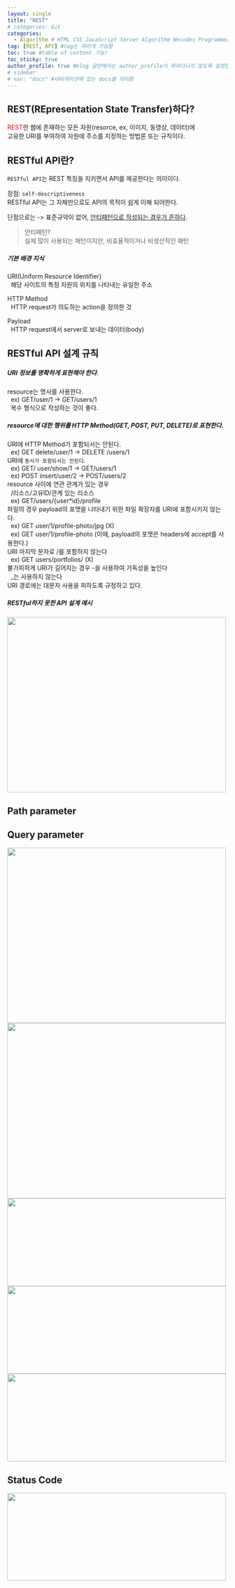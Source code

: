 ```yaml
---
layout: single
title: "REST"
# categories: Git
categories:
  - Algorithm # HTML CSS JavaScript Server Algorithm Wecodes Programmers CS Github Blog
tag: [REST, API] #tag는 여러개 가능함
toc: true #table of content 기능!
toc_sticky: true
author_profile: true #blog 글안에서는 author_profile이 따라다니지 않도록 설정함
# sidebar:
# nav: "docs" #네비게이션에 있는 docs를 의미함
---
```


## REST(REpresentation State Transfer)하다?

<span style="color:red">REST</span>란 웹에 존재하는 모든 자원(resorce, ex, 이미지, 동영상, 데이터)에  
고유한 URI를 부여하여 자원에 주소를 지정하는 방법론 또는 규칙이다.

## RESTful API란?

`RESTful API`는 REST 특징을 지키면서 API를 제공한다는 의미이다.

장점: `self-descriptiveness`  
RESTful API는 그 자체만으로도 API의 목적이 쉽게 이해 되야한다.

단점으로는 -> 표준규약이 없어, <u>안티패턴으로 작성되는 경우가 흔하다</u>.

> 안티패턴?  
> 실제 많이 사용되는 패턴이지만, 비효율적이거나 비생산적인 패턴

##### 기본 배경 지식

URI(Uniform Resource Identifier)  
&nbsp; 해당 사이트의 특정 자원의 위치를 나타내는 유일한 주소

HTTP Method  
&nbsp; HTTP request가 의도하는 action을 정의한 것

Payload  
&nbsp; HTTP request에서 server로 보내는 데이터(body)

## RESTful API 설계 규칙

##### URI 정보를 명확하게 표현해야 한다.

resource는 명사를 사용한다.  
&nbsp; ex) GET/user/1 -> GET/users/1  
&nbsp; 복수 형식으로 작성하는 것이 좋다.

##### resource에 대한 행위를 HTTP Method(GET, POST, PUT, DELETE)로 표현한다.

URI에 HTTP Method가 포함되서는 안된다.  
&nbsp; ex) GET delete/user/1 -> DELETE /users/1  
URI에 `동사가 포함되서는 안된다`.  
&nbsp; ex) GET/ user/show/1 -> GET/users/1  
&nbsp; ex) POST insert/user/2 -> POST/users/2  
resource 사이에 연관 관계가 있는 경우  
&nbsp; /리소스/고유ID/관계 있는 리소스  
&nbsp; ex) GET/users/{user\*id}/profile  
파일의 경우 payload의 포맷을 나타내기 위한 파일 확장자를 URI에 포함시키지 않는다.  
&nbsp; ex) GET user/1/profile-photo/jpg (X)  
&nbsp; ex) GET user/1/profile-photo (이때, payload의 포맷은 headers에 accept를 사용한다.)  
URI 마지막 문자로 /를 포함하지 않는다  
&nbsp; ex) GET users/portfolios/ (X)  
불가피하게 URI가 길어지는 경우 -을 사용하여 가독성을 높인다  
&nbsp; \_는 사용하지 않는다  
URI 경로에는 대문자 사용을 피하도록 규정하고 있다.

##### RESTful하지 못한 API 설계 예시

<img src="https://user-images.githubusercontent.com/87808288/156532749-c9168d30-7ca5-4258-a190-a0bc95815f26.png" width="500" height="400">

## Path parameter

## Query parameter

<img src="https://user-images.githubusercontent.com/87808288/156530859-9bdfcd2a-1fa5-4207-8bba-bb7498e0936a.png" width="500" height="400">

<img src="https://user-images.githubusercontent.com/87808288/156533246-5190f2e4-d14a-4e00-a80c-34f3a3ecc77e.png" width="500" height="400">

<img src="https://user-images.githubusercontent.com/87808288/156531480-7adac8a0-3524-43bb-aa11-ac188b355632.png" width="500" height="200">

<img src="https://user-images.githubusercontent.com/87808288/156531682-297228b8-dfcb-4e4a-9e53-3805ec5d6e53.png" width="500" height="200">

<img src="https://user-images.githubusercontent.com/87808288/156533027-cd544f02-9323-465e-8b65-09f2b4f7db0f.png" width="500" height="200">

## Status Code

<img src="https://user-images.githubusercontent.com/87808288/156533414-6c35ad40-bace-4d7b-b470-2a6cb064baf3.png" width="500" height="200">

<!-- ### 2. Link 넣기

```

유형 1: (설명어를 입력) : [gunhee's coding blog](https://gunhee-jeong.github.io/)
유형 2: (URL 자동연결) : <https://gunhee-jeong.github.io/>
유형 3: (동일 파일 내 '문단으로 이동') : [1. Header로 이동](###-1-header)

```

유형 1: (설명어를 입력) : [gunhee's coding blog](https://gunhee-jeong.github.io/)
유형 2: (URL 자동연결) : <https://gunhee-jeong.github.io/>
유형 3: (동일 파일 내 '문단으로 이동') : [1. Header로 이동](#1-header)
유형 3의 방법

1. 특수문자를 제거
2. 스페이스는 -로 바꾸고
3. 대문자는 소문자로!
   그래서 ### 1. Header -> #1-header

## Link: [google][https://www.google.com/]

### 3. 수평선

```

---

```

---

### 4. 라인 바꾸기

```

스페이스바를 2번 눌러주면 다음칸으로
이동할 수 있어요!

```

---

스페이스바를 2번 눌러주면
다음칸으로 이동할 수 있어요!

### 5. list 만들기

```

1. 1번
2. 2번
3. 3번

- 순서없는 list
  - 순서없는 list
    - 순서없는 list

```

1. 1번
2. 2번
3. 3번

- 순서없는 list
  - 순서없는 list
    - 순서없는 list

---

### 6. font 관련

```

**진하게** -> 볼드
_기울여서_ -> 이탤릭체
~~취소선~~ -> 취소선

<ul>밑줄넣기</ul> -> 밑줄
<span style="color:red">빨간 글씨</span> -> 글자색
이것이 `인라인` 입니다 -> 인라인 코드
```

**진하게** -> 볼드
_기울여서_ -> 이탤릭체
~~취소선~~ -> 취소선
<u>밑줄넣기</u> -> 밑줄
<span style="color:red">빨간 글씨</span>
이것이 `인라인` 입니다 -> 인라인 코드

---

### 7. 인용구문

```
> coding
>
> > JavaScript
> >
> > > 내가 프짱!
```

> coding
>
> > JavaScript
> >
> > > 내가 프짱!

---

### 8. 이미지 삽입

```
유형1: ('사이즈를 조절' -> HTML 태그 사용) : <img src="https://gunhee-jeong.github.io/assets/images/blogLogo.png" width="300" height="200">
유형2: (이미지 삽입 후 -> 링크 걸기)
[![이미지](https://gunhee-jeong.github.io/assets/images/blogLogo/blogLogo.png)](https://gunhee-jeong.github.io/)
```

유형1: ('사이즈를 조절' -> HTML 태그 사용) : <img src="https://gunhee-jeong.github.io/assets/images/blogLogo.png" width="300" height="200">
유형2: (이미지 삽입 후 -> 링크 걸기)
[![이미지](https://gunhee-jeong.github.io/assets/images/blogLogo.png)](https://gunhee-jeong.github.io/)

### 9. 표 만들기

```
||국어|영어|
| :--- | ---: | :--: |
|건희 | 100점 | 100점
|철수 | 100점 | 100점
```

|      |  국어 | 영어  |
| :--- | ----: | :---: |
| 건희 | 100점 | 100점 |
| 철수 | 100점 | 100점 |

> - header를 넣고 싶은 경우 ---을 사용하고 :을 이용하여 정렬에 사용함!

### 10. 토글 만들기

```
<details>
<summary>여기를 누르세요</summary>
<div markdown="1">
숨겨진 내용
</div>
</details>
```

<details>
<summary>여기를 누르세요</summary>
<div markdown="1">
숨겨진 내용
</div>
</details> -->
